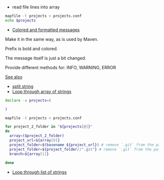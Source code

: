 - read file lines into array
```bash
mapfile -t projects < projects.conf
echo $projects
```
  
- [Colored and formatted messages](docs/bash_tip_colors_and_formatting.pdf)

Make it in the same way, as is used by Maven.

Prefix is bold and colored.

The message itself is just a bit changed.

Provide different methods for: INFO, WARNING, ERROR

[See also](https://stackoverflow.com/questions/5947742/how-to-change-the-output-color-of-echo-in-linux)

- [split string](https://stackoverflow.com/questions/1469849/how-to-split-one-string-into-multiple-strings-separated-by-at-least-one-space-in)
- [Loop through array of strings](https://stackoverflow.com/questions/8880603/loop-through-an-array-of-strings-in-bash)
```bash
declare -a projects=(

)

mapfile -t projects < projects.conf

for project_2_folder in "${projects[@]}"
do
  array=($project_2_folder)
  project_url=${array[0]}
  project_folder=$(basename ${project_url}) # remove `.git` from the path
  project_folder=${project_folder//".git"} # remove `.git` from the path
  branch=${array[1]}
  
done
```
- [Loop through list of strings](https://linuxhint.com/bash_loop_list_strings/)
